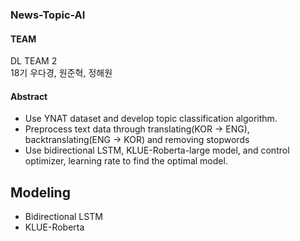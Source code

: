 ### News-Topic-AI

#### TEAM
DL TEAM 2
\
18기 우다경, 원준혁, 정해원


#### Abstract
- Use YNAT dataset and develop topic classification algorithm.
- Preprocess text data through translating(KOR -> ENG), backtranslating(ENG -> KOR) and removing stopwords
- Use bidirectional LSTM, KLUE-Roberta-large model, and control optimizer, learning rate to find the optimal model.


## Modeling
- Bidirectional LSTM
- KLUE-Roberta
